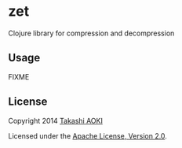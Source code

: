 # zet

Clojure library for compression and decompression

## Usage

FIXME

## License

Copyright 2014 [Takashi AOKI][federkasten]

Licensed under the [Apache License, Version 2.0][apache-license-2.0].

[federkasten]: http://federkasten.net
[apache-license-2.0]: http://www.apache.org/licenses/LICENSE-2.0.html
